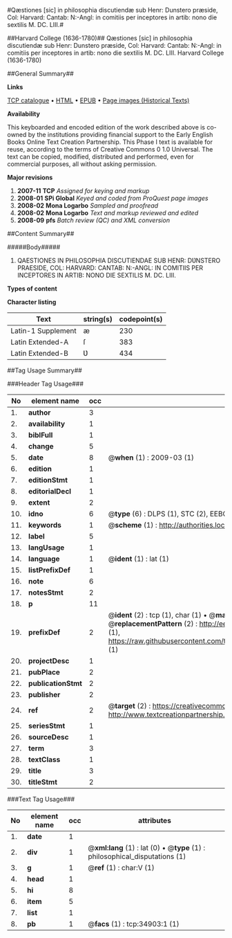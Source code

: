 #Qæstiones [sic] in philosophia discutiendæ sub Henr: Dunstero præside, Col: Harvard: Cantab: N:-Angl: in comitiis per inceptores in artib: nono die sextilis M. DC. LIII.#

##Harvard College (1636-1780)##
Qæstiones [sic] in philosophia discutiendæ sub Henr: Dunstero præside, Col: Harvard: Cantab: N:-Angl: in comitiis per inceptores in artib: nono die sextilis M. DC. LIII.
Harvard College (1636-1780)

##General Summary##

**Links**

[TCP catalogue](http://www.ota.ox.ac.uk/tcp/)  • 
[HTML](http://tei.it.ox.ac.uk/tcp/Texts-HTML/free/A42/A42994.html)  • 
[EPUB](http://tei.it.ox.ac.uk/tcp/Texts-EPUB/free/A42/A42994.epub) • 
[Page images (Historical Texts)](https://data.historicaltexts.jisc.ac.uk/view?pubId=eebo-99830452e&pageId=eebo-99830452e-34903-1)

**Availability**

This keyboarded and encoded edition of the
	       work described above is co-owned by the institutions
	       providing financial support to the Early English Books
	       Online Text Creation Partnership. This Phase I text is
	       available for reuse, according to the terms of Creative
	       Commons 0 1.0 Universal. The text can be copied,
	       modified, distributed and performed, even for
	       commercial purposes, all without asking permission.

**Major revisions**

1. __2007-11__ __TCP__ *Assigned for keying and markup*
1. __2008-01__ __SPi Global__ *Keyed and coded from ProQuest page images*
1. __2008-02__ __Mona Logarbo__ *Sampled and proofread*
1. __2008-02__ __Mona Logarbo__ *Text and markup reviewed and edited*
1. __2008-09__ __pfs__ *Batch review (QC) and XML conversion*

##Content Summary##

#####Body#####

1. QAESTIONES IN PHILOSOPHIA DISCUTIENDAE SUB HENR: DƲNSTERO PRAESIDE, COL: HARVARD: CANTAB: N:-ANGL: IN COMITIIS PER INCEPTORES IN ARTIB: NONO DIE SEXTILIS M. DC. LIII.

**Types of content**


**Character listing**


|Text|string(s)|codepoint(s)|
|---|---|---|
|Latin-1 Supplement|æ|230|
|Latin Extended-A|ſ|383|
|Latin Extended-B|Ʋ|434|

##Tag Usage Summary##

###Header Tag Usage###

|No|element name|occ|attributes|
|---|---|---|---|
|1.|__author__|3||
|2.|__availability__|1||
|3.|__biblFull__|1||
|4.|__change__|5||
|5.|__date__|8| @__when__ (1) : 2009-03 (1)|
|6.|__edition__|1||
|7.|__editionStmt__|1||
|8.|__editorialDecl__|1||
|9.|__extent__|2||
|10.|__idno__|6| @__type__ (6) : DLPS (1), STC (2), EEBO-CITATION (1), PROQUEST (1), VID (1)|
|11.|__keywords__|1| @__scheme__ (1) : http://authorities.loc.gov/ (1)|
|12.|__label__|5||
|13.|__langUsage__|1||
|14.|__language__|1| @__ident__ (1) : lat (1)|
|15.|__listPrefixDef__|1||
|16.|__note__|6||
|17.|__notesStmt__|2||
|18.|__p__|11||
|19.|__prefixDef__|2| @__ident__ (2) : tcp (1), char (1)  •  @__matchPattern__ (2) : ([0-9\-]+):([0-9IVX]+) (1), (.+) (1)  •  @__replacementPattern__ (2) : http://eebo.chadwyck.com/downloadtiff?vid=$1&page=$2 (1), https://raw.githubusercontent.com/textcreationpartnership/Texts/master/tcpchars.xml#$1 (1)|
|20.|__projectDesc__|1||
|21.|__pubPlace__|2||
|22.|__publicationStmt__|2||
|23.|__publisher__|2||
|24.|__ref__|2| @__target__ (2) : https://creativecommons.org/publicdomain/zero/1.0/ (1), http://www.textcreationpartnership.org/docs/. (1)|
|25.|__seriesStmt__|1||
|26.|__sourceDesc__|1||
|27.|__term__|3||
|28.|__textClass__|1||
|29.|__title__|3||
|30.|__titleStmt__|2||


###Text Tag Usage###

|No|element name|occ|attributes|
|---|---|---|---|
|1.|__date__|1||
|2.|__div__|1| @__xml:lang__ (1) : lat (0)  •  @__type__ (1) : philosophical_disputations (1)|
|3.|__g__|1| @__ref__ (1) : char:V (1)|
|4.|__head__|1||
|5.|__hi__|8||
|6.|__item__|5||
|7.|__list__|1||
|8.|__pb__|1| @__facs__ (1) : tcp:34903:1 (1)|
